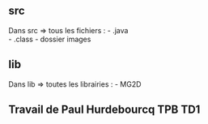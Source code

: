 ## src
Dans src => tous les fichiers : - .java  
                                - .class 
                                - dossier images

## lib
Dans lib => toutes les librairies : - MG2D

## Travail de Paul Hurdebourcq TPB TD1